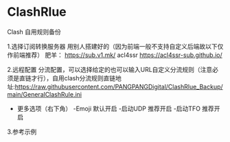 # ClashRlue
Clash 自用规则备份

1.选择订阅转换服务器
  用别人搭建好的（因为前端一般不支持自定义后端故以下仅作前端推荐）
  肥羊： https://sub.v1.mk/
  acl4ssr https://acl4ssr-sub.github.io/
  
2.远程配置
分流配置，可以选择给定的也可以输入URL自定义分流规则（注意必须是直链才行），自用clash分流规则直链地址:https://raw.githubusercontent.com/PANGPANGDigital/ClashRlue_Backup/main/GeneralClashRule.ini
  - 更多选项（右下角）
       -Emoji 默认开启
       -启动UDP 推荐开启
       -启动TFO 推荐开启

3.参考示例
